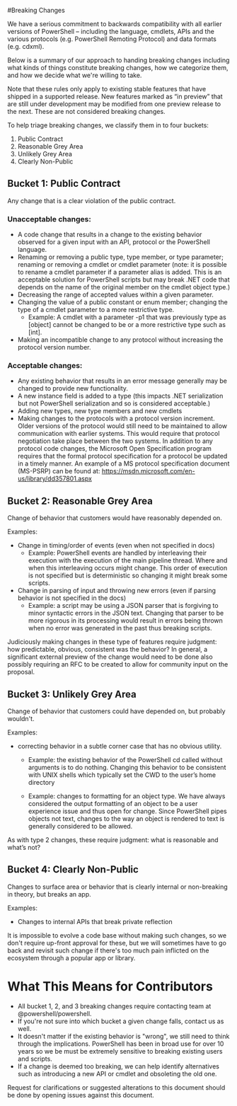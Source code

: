 #Breaking Changes

We have a serious commitment to backwards compatibility with all earlier versions of PowerShell – including the language, cmdlets, APIs and the various protocols (e.g. PowerShell Remoting Protocol) and data formats (e.g. cdxml).

Below is a summary of our approach to handing breaking changes including what kinds of things constitute breaking changes, how we categorize them, and how we decide what we're willing to take.

Note that these rules only apply to existing stable features that have shipped in a supported release. New features marked as “in preview” that are still under development may be modified from one preview release to the next. These are not considered breaking changes.

To help triage breaking changes, we classify them in to four buckets:

1. Public Contract
2. Reasonable Grey Area
3. Unlikely Grey Area
4. Clearly Non-Public

## Bucket 1: Public Contract

Any change that is a clear violation of the public contract.

### Unacceptable changes:

+ A code change that results in a change to the existing behavior observed for a given input with an API, protocol or the PowerShell language.
+	Renaming or removing a public type, type member, or type parameter; renaming or removing a cmdlet or cmdlet parameter (note: it is possible to rename a cmdlet parameter if a parameter alias is added. This is an acceptable solution for PowerShell scripts but may break .NET code that depends on the name of the original member on the cmdlet object type.)
+	Decreasing the range of accepted values within a given parameter.
+	Changing the value of a public constant or enum member; changing the type of a cmdlet parameter to a more restrictive type.
    + Example: A cmdlet with a parameter -p1 that was previously type as [object] cannot be changed to be or a more restrictive type such as [int].
+	Making an incompatible change to any protocol without increasing the protocol version number.

### Acceptable changes:

+	Any existing behavior that results in an error message generally may be changed to provide new functionality.
+	A new instance field is added to a type (this impacts .NET serialization but not PowerShell serialization and so is considered acceptable.)
+	Adding new types, new type members and new cmdlets
+	Making changes to the protocols with a protocol version increment. Older versions of the protocol would still need to be maintained to allow communication with earlier systems. This would require that protocol negotiation take place between the two systems. In addition to any protocol code changes, the Microsoft Open Specification program requires that the formal protocol specification for a protocol be updated in a timely manner.  An example of a MS protocol specification document (MS-PSRP) can be found at: https://msdn.microsoft.com/en-us/library/dd357801.aspx

## Bucket 2: Reasonable Grey Area

Change of behavior that customers would have reasonably depended on.

Examples:

+	Change in timing/order of events (even when not specified in docs)
    + Example: PowerShell events are handled by interleaving their execution with the execution of the main pipeline thread. Where and when this interleaving occurs might change. This order of execution is not specified but is deterministic so changing it might break some scripts.
+	Change in parsing of input and throwing new errors (even if parsing behavior is not specified in the docs)
    + Example: a script may be using a JSON parser that is forgiving to minor syntactic errors in the JSON text. Changing that parser to be more rigorous in its processing would result in errors being thrown when no error was generated in the past thus breaking scripts.

Judiciously making changes in these type of features require judgment: how predictable, obvious, consistent was the behavior? In general, a significant external preview of the change would need to be done also possibly requiring an RFC to be created to allow for community input on the proposal.

## Bucket 3: Unlikely Grey Area

Change of behavior that customers could have depended on, but probably wouldn't.

Examples:

+ correcting behavior in a subtle corner case that has no obvious utility. 

    + Example: the existing behavior of the PowerShell cd called without arguments is to do nothing. Changing this behavior to be consistent with UNIX shells which typically set the CWD to the user’s home directory

    + Example: changes to formatting for an object type. We have always considered the output formatting of an object to be a user experience issue and thus open for change. Since PowerShell pipes objects not text, changes to the way an object is rendered to text is generally considered to be allowed.

As with type 2 changes, these require judgment: what is reasonable and what’s not?

## Bucket 4: Clearly Non-Public

Changes to surface area or behavior that is clearly internal or non-breaking in theory, but breaks an app.

Examples:

+ Changes to internal APIs that break private reflection

It is impossible to evolve a code base without making such changes, so we don't require up-front approval for these, but we will sometimes have to go back and revisit such change if there's too much pain inflicted on the ecosystem through a popular app or library.

# What This Means for Contributors

+ All bucket 1, 2, and 3 breaking changes require contacting team at @powershell/powershell.
+ If you're not sure into which bucket a given change falls, contact us as well.
+ It doesn't matter if the existing behavior is "wrong", we still need to think through the implications. PowerShell has been in broad use for over 10 years so we be must be extremely sensitive to breaking existing users and scripts.
+	If a change is deemed too breaking, we can help identify alternatives such as introducing a new API or cmdlet and obsoleting the old one.

Request for clarifications or suggested alterations to this document should be done by opening issues against this document.

